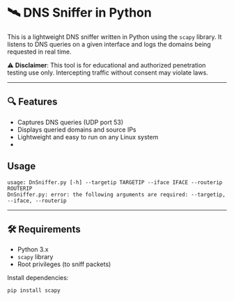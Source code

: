 # 🛰️ DNS Sniffer in Python

This is a lightweight DNS sniffer written in Python using the `scapy` library. It listens to DNS queries on a given interface and logs the domains being requested in real time.

⚠️ **Disclaimer**: This tool is for educational and authorized penetration testing use only. Intercepting traffic without consent may violate laws.

---

## 🔍 Features

- Captures DNS queries (UDP port 53)
- Displays queried domains and source IPs
- Lightweight and easy to run on any Linux system
- 
## Usage 

```
usage: DnSniffer.py [-h] --targetip TARGETIP --iface IFACE --routerip ROUTERIP
DnSniffer.py: error: the following arguments are required: --targetip, --iface, --routerip
```
---

## 🛠️ Requirements

- Python 3.x
- `scapy` library
- Root privileges (to sniff packets)

Install dependencies:

```bash
pip install scapy
